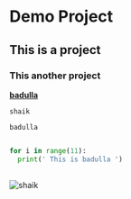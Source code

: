 # Demo Project
## This is a project
### This another project

[**badulla**](https://www.tutorialspoint.com/dwh/dwh_architecture.htm)

```
shaik

badulla

```

```python

for i in range(11):
  print(' This is badulla ')
  
 ```
![shaik]()
